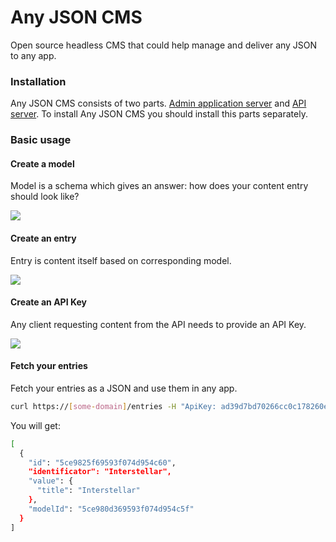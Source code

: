 # Any JSON CMS

Open source headless CMS that could help manage and deliver any JSON to any app.

### Installation

Any JSON CMS consists of two parts. [Admin application server](https://github.com/evmizulin/cms-admin) and [API server](https://github.com/evmizulin/cms-api). To install Any JSON CMS you should install this parts separately.

### Basic usage

#### Create a model

Model is a schema which gives an answer: how does your content entry should look like?

![](create-model.gif)

#### Create an entry

Entry is content itself based on corresponding model.

![](create-entry.gif)

#### Create an API Key

Any client requesting content from the API needs to provide an API Key.

![](create-key.gif)

#### Fetch your entries

Fetch your entries as a JSON and use them in any app.

```sh
curl https://[some-domain]/entries -H "ApiKey: ad39d7bd70266cc0c178260e061a3f1b42ab329e"
```

You will get:
```sh
[
  {
    "id": "5ce9825f69593f074d954c60",
    "identificator": "Interstellar",
    "value": {
      "title": "Interstellar"
    },
    "modelId": "5ce980d369593f074d954c5f"
  }
]
```
